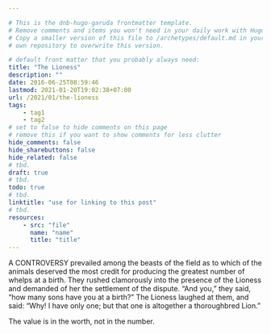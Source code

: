 ```yaml
---

# This is the dnb-hugo-garuda frontmatter template. 
# Remove comments and items you won't need in your daily work with Hugo.
# Copy a smaller version of this file to /archetypes/default.md in your
# own repository to overwrite this version.

# default front matter that you probably always need:
title: "The Lioness"
description: ""
date: 2016-06-25T08:59:46
lastmod: 2021-01-20T19:02:38+07:00
url: /2021/01/the-lioness
tags:
    - tag1
    - tag2
# set to false to hide comments on this page
# remove this if you want to show comments for less clutter
hide_comments: false
hide_sharebuttons: false
hide_related: false
# tbd.
draft: true
# tbd.
todo: true
# tbd.
linktitle: "use for linking to this post"
# tbd.
resources:
    - src: "file"
      name: "name"
      title: "title"
---
```

A CONTROVERSY prevailed among the beasts of the field as to which of the animals deserved the most credit for producing the greatest number of whelps at a birth. They rushed clamorously into the presence of the Lioness and demanded of her the settlement of the dispute. “And you,” they said, “how many sons have you at a birth?” The Lioness laughed at them, and said: “Why! I have only one; but that one is altogether a thoroughbred Lion.”

The value is in the worth, not in the number.
